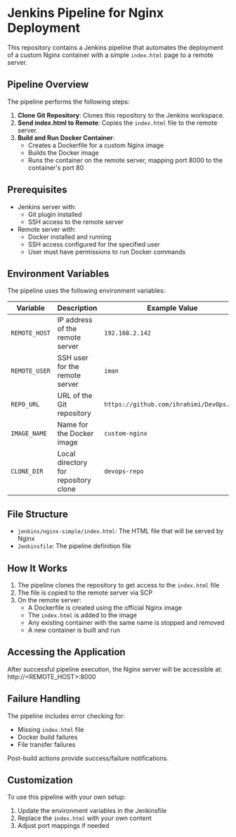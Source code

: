 # Jenkins Pipeline for Nginx Deployment

This repository contains a Jenkins pipeline that automates the deployment of a custom Nginx container with a simple `index.html` page to a remote server.

## Pipeline Overview

The pipeline performs the following steps:

1. **Clone Git Repository**: Clones this repository to the Jenkins workspace.
2. **Send index.html to Remote**: Copies the `index.html` file to the remote server.
3. **Build and Run Docker Container**: 
   - Creates a Dockerfile for a custom Nginx image
   - Builds the Docker image
   - Runs the container on the remote server, mapping port 8000 to the container's port 80

## Prerequisites

- Jenkins server with:
  - Git plugin installed
  - SSH access to the remote server
- Remote server with:
  - Docker installed and running
  - SSH access configured for the specified user
  - User must have permissions to run Docker commands

## Environment Variables

The pipeline uses the following environment variables:

| Variable      | Description                          | Example Value                     |
|---------------|--------------------------------------|-----------------------------------|
| `REMOTE_HOST` | IP address of the remote server      | `192.168.2.142`                  |
| `REMOTE_USER` | SSH user for the remote server       | `iman`                           |
| `REPO_URL`    | URL of the Git repository            | `https://github.com/ihrahimi/DevOps.git` |
| `IMAGE_NAME`  | Name for the Docker image            | `custom-nginx`                   |
| `CLONE_DIR`   | Local directory for repository clone | `devops-repo`                    |

## File Structure

- `jenkins/nginx-simple/index.html`: The HTML file that will be served by Nginx
- `Jenkinsfile`: The pipeline definition file

## How It Works

1. The pipeline clones the repository to get access to the `index.html` file
2. The file is copied to the remote server via SCP
3. On the remote server:
   - A Dockerfile is created using the official Nginx image
   - The `index.html` is added to the image
   - Any existing container with the same name is stopped and removed
   - A new container is built and run

## Accessing the Application

After successful pipeline execution, the Nginx server will be accessible at:
http://<REMOTE_HOST>:8000


## Failure Handling

The pipeline includes error checking for:
- Missing `index.html` file
- Docker build failures
- File transfer failures

Post-build actions provide success/failure notifications.

## Customization

To use this pipeline with your own setup:
1. Update the environment variables in the Jenkinsfile
2. Replace the `index.html` with your own content
3. Adjust port mappings if needed
